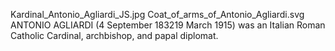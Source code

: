 Kardinal_Antonio_Agliardi_JS.jpg Coat_of_arms_of_Antonio_Agliardi.svg ANTONIO AGLIARDI (4 September 183219 March 1915) was an Italian Roman Catholic Cardinal, archbishop, and papal diplomat.
